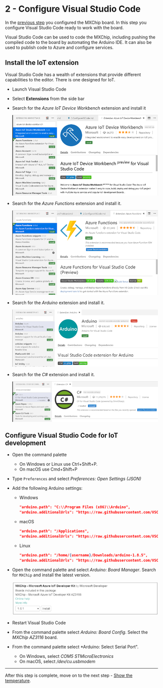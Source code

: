 # 2 - Configure Visual Studio Code

In the [previous step](./1.ConfigureTheBoard.md) you configured the MXChip board. In this step you configure Visual Studio Code ready to work with the board.

Visual Studio Code can be used to code the MXChip, including pushing the compiled code to the board by automating the Arduino IDE. It can also be used to publish code to Azure and configure services.

## Install the IoT extension

Visual Studio Code has a wealth of extensions that provide different capabilities to the editor. There is one designed for IoT.

* Launch Visual Studio Code
* Select **Extensions** from the side bar
* Search for the *Azure IoT Device Workbench* extension and install it

  ![The Azure Iot Device Workbench extension install page](../Images/InstallIoTExtension.png)

* Search for the *Azure Functions* extension and install it.

  ![The Azure Functions extension install page](../Images/InstallFuncExtension.png)

* Search for the *Arduino* extension and install it.

  ![The Arduino extension install page](../Images/InstallArduinoExtension.png)

* Search for the *C#* extension and install it.

  ![The C# extension install page](../Images/InstallCSharpExtension.png)

## Configure Visual Studio Code for IoT development

* Open the command palette
  * On Windows or Linux use Ctrl+Shift+P.
  * On macOS use Cmd+Shift+P
* Type `Preferences` and select *Preferences: Open Settings (JSON)*
* Add the following Arduino settings:
  * Windows

    ```JSON
    "arduino.path": "C:\\Program Files (x86)\\Arduino",
    "arduino.additionalUrls": "https://raw.githubusercontent.com/VSChina/azureiotdevkit_tools/master/package_azureboard_index.json"
    ```

  * macOS

    ```JSON
    "arduino.path": "/Applications",
    "arduino.additionalUrls": "https://raw.githubusercontent.com/VSChina/azureiotdevkit_tools/master/package_azureboard_index.json"
    ```

  * Linux

    ```JSON
    "arduino.path": "/home/{username}/Downloads/arduino-1.8.5",
    "arduino.additionalUrls": "https://raw.githubusercontent.com/VSChina/azureiotdevkit_tools/master/package_azureboard_index.json"
    ```

* Open the command palette and select *Arduino: Board Manager*. Search for `MXChip` and install the latest version.

  ![Installing the latest MXChip board software](../Images/InstallLatestMXChip.png)

* Restart Visual Studio Code
* From the command palette select *Arduino: Board Config*. Select the *MXChip AZ3116* board.
* From the command palette select *Arduino: Select Serial Port".
  * On Windows, select *COM5 STMicroElectronics*
  * On macOS, select */dev/cu.usbmodem<xxxx>*

<hr>

After this step is complete, move on to the next step - [Show the temperature](./3.ShowingTheTemperature.md).